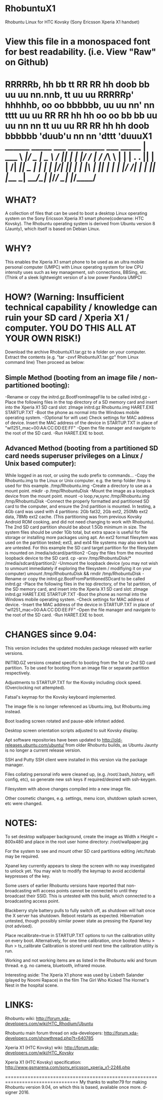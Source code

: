 # RhobuntuX1
Rhobuntu Linux for HTC Kovsky (Sony Ericsson Xperia X1 handset)


View this file in a monospaced font for best readability. (i.e. View "Raw" on Github)
============================================================
RRRRRb, hh             bb                      tt
RR   RR hh       doob  bb      uu   uu nn.nnb, tt    uu   uu 
RRRRRp' hhhhhb, oo  oo bbbbbb, uu   uu nn'  nn tttt  uu   uu 
RR  RR  hh   hh oo  oo bb   bb uu   uu nn   nn tt    uu   uu 
RR   RR hh   hh  doob  bbbbbb  'duub'u nn   nn 'dttt 'duuuX1
          ______ _____  ___ _________  ___ _____ 
          | ___ \  ___|/ _ \|  _  \  \/  ||  ___|
          | |_/ / |__ / /_\ \ | | | .  . || |__  
          |    /|  __||  _  | | | | |\/| ||  __| 
          | |\ \| |___| | | | |/ /| |  | || |___ 
          \_| \_\____/\_| |_/___/ \_|  |_/\____/ 
============================================================

WHAT?
=============
A collection of files that can be used to boot a desktop Linux operating system on the Sony Ericsson Xperia X1 smart phone(codename: HTC Kovsky).
The Rhobuntu operating system is derived from Ubuntu version 8 (Jaunty), which itself is based on Debian Linux.


WHY?
=============
This enables the Xperia X1 smart phone to be used as an ultra mobile personal computer (UMPC) with Linux operating system for low CPU intensity uses such as key management, ssh connections, BBSing, etc.
(Think of a sleek lightweight version of a low power Pandora UMPC)

HOW? 
(Warning: Insufficient technical capability / knowledge can ruin your SD card / Xperia X1 / computer. YOU DO THIS ALL AT YOUR OWN RISK!)
=============
Download the archive RhobuntuX1.tar.gz to a folder on your computer.
Extract the contents (e.g. "tar -zxvf RhobuntuX1.tar.gz" from Linux command line)
Then proceed as below:

Simple Method (booting from an image file / non-partitioned booting):
--------------------------------------------------------------------------------
-Rename or copy the initrd.gz.BootFromImageFile to be called initrd.gz
-Place the following files in the top directory of a SD memory card and insert into the Xperia X1 SD card slot:
  zImage
  initrd.gz
  Rhobuntu.img
  HARET.EXE
  STARTUP.TXT
-Boot the phone as normal into the Windows mobile operating system.
-(Optional for wifi use) Check settings for MAC address of device. Insert the MAC address of the device in STARTUP.TXT in place of "wl1251_mac=00:AA:CC:DD:EE:FF"
-Open the file manager and navigate to the root of the SD card.
-Run HARET.EXE to boot.

Advanced Method (booting from a partitioned SD card needs superuser privileges on a Linux / Unix based computer):
--------------------------------------------------------------------------------
While logged in as root, or using the sudo prefix to commands...
-Copy the Rhobuntu.img to the Linux or Unix computer. e.g. the temp folder /tmp is used for this example.
  /tmp/Rhobuntu.img
-Create a directory to use as a mount point.
  mkdir -p /tmp/RhobuntuDisk
-Mount the image as a loopback device from the mount point.
   mount -o loop,rw,sync /tmp/Rhobuntu.img /tmp/RhobuntuDisk
-Connect the properly formatted and partitioned SD card to the computer, and ensure the 2nd partition is mounted.
  In testing, a 4Gb card was used with 4 partitions: 2Gb fat32, 2Gb ext2, 250Mb ext2 data, 78Mb ext2 cache. (This partitioning was from previous Kovsky Android ROM cooking, and did not need changing to work with Rhobuntu).
  The 2nd SD card partition should be about 1.5Gb minimum in size. The system files should be under 1Gb total, but extra space is useful for file storage or installing more packages using apt.
  An ext2 format filesytem was used on the partition tested; ext3, and ext4 file systems may also work but are untested.
  For this example the SD card target partition for the filesystem is mounted on /media/sdcard/partition2
-Copy the files from the mounted loopback device to the SD card.
  cp -arxv /tmp/RhobuntuDisk/* /media/sdcard/partition2/
-Unmount the loopback device (you may not wish to unmount immediately if exploring the filesystem / modifiying it on your computer)
  umount /tmp/RhobuntuDisk && rmdir /tmp/RhobuntuDisk
-Rename or copy the initrd.gz.BootFromPartitionedSDcard to be called initrd.gz
-Place the following files in the top directory, of the 1st partition, of the SD memory card, and insert into the Xperia X1 SD card slot:
  zImage
  initrd.gz
  HARET.EXE
  STARTUP.TXT
-Boot the phone as normal into the Windows mobile operating system.
-Check settings for MAC address of device.
-Insert the MAC address of the device in STARTUP.TXT in place of "wl1251_mac=00:AA:CC:DD:EE:FF"
-Open the file manager and navigate to the root of the SD card.
-Run HARET.EXE to boot.


CHANGES since 9.04:
=============
This version includes the updated modules package released with earlier versions.

INITRD.GZ versions created specific to booting from the 1st or 2nd SD card partition. To be used for booting from an image file or separate partition respectively.

Adjustments to STARTUP.TXT for the Kovsky including clock speed. (Overclocking not attempted).

Fatsal's keymap for the Kovsky keyboard implemented.

The image file is no longer referenced as Ubuntu.img, but Rhobuntu.img instead.

Boot loading screen rotated and pause-able infotext added.

Desktop screen orientation scripts adjusted to suit Kovsky display.

Apt software repositories have been updated to http://old-releases.ubuntu.com/ubuntu/ from older Rhobuntu builds, as Ubuntu Jaunty is no longer a current release version.

SSH and Putty SSH client were installed in this version via the package manager.

Files collating personal info were cleaned up, (e.g. /root/.bash_history, wifi config, etc), so generate new ssh keys if required/desired with ssh-keygen.

Filesystem with above changes compiled into a new image file.

Other cosmetic changes, e.g. settings, menu icon, shutdown splash screen, etc were changed.


NOTES:
=============
To set desktop wallpaper background, create the image as Width x Height = 800x480 and place in the root user home directory:
 /root/wallpaper.jpg
 
For the system to see and mount other SD card partitions editing /etc/fstab may be required.

Xpanel key currently appears to sleep the screen with no way investigated to unlock yet. You may wish to modify the keymap to avoid accidental keypresses of the key.

Some users of earlier Rhobuntu versions have reported that non-broadcasting wifi access points cannot be connected to until they broadcast their SSID. This is untested with this build, which connected to a broadcasting access point.

Blackberry style battery pulls to fully switch off, as shutdown will halt once the X server has shutdown. Reboot restarts as expected. Hibernation untested, though possibly similar power state as pressing the Xpanel key (not advised).

Place recalibrate=true in STARTUP.TXT options to run the calibration utility on every boot. 
Alternatively, for one time calibration, once booted: Menu > Run > ts_calibrate
Calibration is stored until next time the calibration utility is run.

Working and not working items are as listed in the Rhobuntu wiki and forum thread. e.g. no camera, bluetooth, infrared mouse.

Interesting aside: The Xperia X1 phone was used by Lisbeth Salander (played by Noomi Rapace) in the film The Girl Who Kicked The Hornet's Nest in the hospital scene.

LINKS:
=============
Rhobuntu wiki:
http://forum.xda-developers.com/wiki/HTC_Rhodium/Ubuntu

Rhobuntu main forum thread on xda-developers:
http://forum.xda-developers.com/showthread.php?t=640785

Xperia X1 (HTC Kovsky) wiki:
http://forum.xda-developers.com/wiki/HTC_Kovsky

Xperia X1 (HTC Kovsky) specification:
http://www.gsmarena.com/sony_ericsson_xperia_x1-2246.php

================================================================================
My thanks to walter79 for making Rhobuntu version 9.04, on which this is based, available once more.
d-signer 2016.
